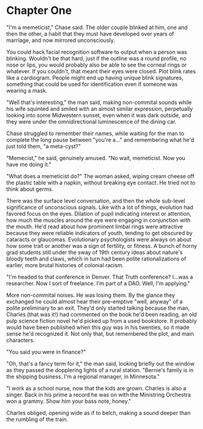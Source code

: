 # Chapter One

"I'm a memeticist," Chase said. The older couple blinked at him, one and then the other, a habit that they must have developed over years of marriage, and now mirrored unconsciously.

You could hack facial recognition software to output when a person was blinking. Wouldn't be that hard, just if the outline was a round profile, no nose or lips, you would probably also be able to see the corneal rings or whatever. If you couldn't, that meant their eyes were closed. Plot blink rates like a cardiogram. People might end up having unique blink signatures, something that could be used for identification even if someone was wearing a mask.

"Well that's interesting," the man said, making non-commital sounds while his wife squinted and smiled with an almost similar expression, perpetually looking into some Midwestern sunset, even when it was dark outside, and they were under the omnidirectional luminescence of the dining car.

Chase struggled to remember their names, while waiting for the man to complete the long pause between "you're a..." and remembering what he'd just told them, "a meta-cyst?"

"Memecist," he said, genuinely amused. "No wait, memeticist. Now you have me doing it."

"What does a memeticist do?" The woman asked, wiping cream cheese off the plastic table with a napkin, without breaking eye contact. He tried not to think about germs.

There was the surface level conversation, and then the whole sub-level significance of unconscious signals. Like with a lot of things, evolution had favored focus on the eyes. Dilation of pupil indicating interest or attention, how much the muscles around the eye were engaging in conjunction with the mouth. He'd read about how prominent limbal rings were attractive because they were reliable indicators of youth, tending to get obscured by cataracts or glaucomas. Evolutionary psychologists were always on about how some trait or another was a sign of fertility, or fitness. A bunch of horny grad students still under the sway of 19th century ideas about nature's bloody teeth and claws, which in turn had been polite rationalizations of earlier, more brutal histories of colonial racism.

"I'm headed to that conference in Denver. That Truth conference? I...was a researcher. Now I sort of freelance. I'm part of a DAO. Well, I'm applying."

More non-commital noises. He was losing them. By the glance they exchanged he could almost hear their pre-emptive "well, anyway" of a polite preliminary to an exit. They'd only started talking because the man, Charles (that was it!) had commented on the book he'd been reading, an old pulp science fiction novel he'd picked up from a used bookstore. It probably would have been published when this guy was in his twenties, so it made sense he'd recognized it. Not only that, but remembered the plot, and main characters.

"You said you were in finance?"

"Oh, that's a fancy term for it," the man said, looking briefly out the window as they passed the dopplering lights of a rural station. "Bernie's family is in the shipping business. I'm a regional manager, in Minnesota."

"I work as a school nurse, now that the kids are grown. Charles is also a singer. Back in his prime a record he was on with the Ministring Orchestra won a grammy. Show him your bass note, honey."

Charles obliged, opening wide as if to belch, making a sound deeper than the rumbling of the train.
